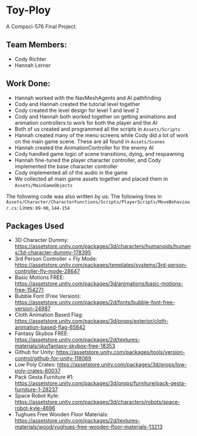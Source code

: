 # Toy-Ploy
A Compsci-576 Final Project.

## Team Members:
- Cody Richter
- Hannah Lerner

## Work Done:
- Hannah worked with the NavMeshAgents and AI pathfinding
- Cody and Hannah created the tutorial level together
- Cody created the level design for level 1 and level 2
- Cody and Hannah both worked together on getting animations and animation controllers to work for both the player and the AI
- Both of us created and programmed all the scripts in `Assets/Scripts`
- Hannah created many of the menu screens while Cody did a lot of work on the main game scene. These are all found in `Assets/Scenes`
- Hannah created the AnimationController for the enemy AI
- Cody handled game logic of scene transitions, dying, and respawning
- Hannah fine-tuned the player character controller, and Cody implemented the base character controller
- Cody implemented all of the audio in the game
- We collected all main game assets together and placed them in `Assets/MainGameObjects`

The following code was also written by us:
The following lines in `Assets/Character/CharacterFunctions/Scripts/PlayerScripts/MoveBehaviour.cs`:
Lines: `89-90`, `144-154`

## Packages Used
- 3D Character Dummy: https://assetstore.unity.com/packages/3d/characters/humanoids/humans/3d-character-dummy-178395
- 3rd Person Controller + Fly Mode: https://assetstore.unity.com/packages/templates/systems/3rd-person-controller-fly-mode-28647
- Basic Motions FREE: https://assetstore.unity.com/packages/3d/animations/basic-motions-free-154271
- Bubble Font (Free Version): https://assetstore.unity.com/packages/2d/fonts/bubble-font-free-version-24987
- Cloth Animation Based Flag: https://assetstore.unity.com/packages/3d/props/exterior/cloth-animation-based-flag-65842
- Fantasy Skybox FREE: https://assetstore.unity.com/packages/2d/textures-materials/sky/fantasy-skybox-free-18353
- Github for Unity: https://assetstore.unity.com/packages/tools/version-control/github-for-unity-118069
- Low Poly Crates: https://assetstore.unity.com/packages/3d/props/low-poly-crates-80037
- Pack Gesta Furniture #1: https://assetstore.unity.com/packages/3d/props/furniture/pack-gesta-furniture-1-28237
- Space Robot Kyle: https://assetstore.unity.com/packages/3d/characters/robots/space-robot-kyle-4696
- Tughues Free Wooden Floor Materials: https://assetstore.unity.com/packages/2d/textures-materials/wood/yughues-free-wooden-floor-materials-13213